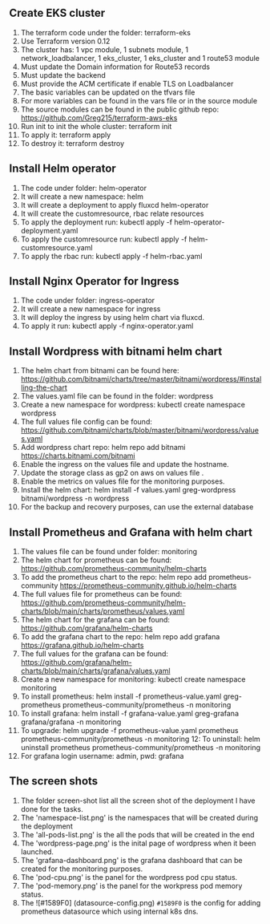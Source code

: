 ## Create EKS cluster
1. The terraform code under the folder: terraform-eks
2. Use Terraform version 0.12
3. The cluster has: 1 vpc module, 1 subnets module, 1 network_loadbalancer, 1 eks_cluster, 1 eks_cluster and 1 route53 module
4. Must update the Domain information for Route53 records
5. Must update the backend
6. Must provide the ACM certificate if enable TLS on Loadbalancer
7. The basic variables can be updated on the tfvars file
8. For more variables can be found in the vars file or in the source module
9. The source modules can be found in the public github repo: https://github.com/Greg215/terraform-aws-eks
10. Run init to init the whole cluster: terraform init
11. To apply it: terraform apply
12. To destroy it: terraform destroy

## Install Helm operator
1. The code under folder: helm-operator
2. It will create a new namespace: helm
3. It will create a deployment to apply fluxcd helm-operator
4. It will create the customresource, rbac relate resources
5. To apply the deployment run: kubectl apply -f helm-operator-deployment.yaml
6. To apply the customresource run: kubectl apply -f helm-customresource.yaml
6. To apply the rbac run: kubectl apply -f helm-rbac.yaml

## Install Nginx Operator for Ingress
1. The code under folder: ingress-operator
2. It will create a new namespace for ingress
3. It will deploy the ingress by using helm chart via fluxcd.
4. To apply it run: kubectl apply -f nginx-operator.yaml

## Install Wordpress with bitnami helm chart
1. The helm chart from bitnami can be found here: https://github.com/bitnami/charts/tree/master/bitnami/wordpress/#installing-the-chart
2. The values.yaml file can be found in the folder: wordpress
3. Create a new namespace for wordpress: kubectl create namespace wordpress
4. The full values file config can be found: https://github.com/bitnami/charts/blob/master/bitnami/wordpress/values.yaml
5. Add wordpress chart repo: helm repo add bitnami https://charts.bitnami.com/bitnami
6. Enable the ingress on the values file and update the hostname.
7. Update the storage class as gp2 on aws on values file .
8. Enable the metrics on values file for the monitoring purposes.
9. Install the helm chart: helm install -f values.yaml greg-wordpress bitnami/wordpress -n wordpress
10. For the backup and recovery purposes, can use the external database

## Install Prometheus and Grafana with helm chart
1. The values file can be found under folder: monitoring
2. The helm chart for prometheus can be found: https://github.com/prometheus-community/helm-charts
3. To add the prometheus chart to the repo: helm repo add prometheus-community https://prometheus-community.github.io/helm-charts
4. The full values file for prometheus can be found: https://github.com/prometheus-community/helm-charts/blob/main/charts/prometheus/values.yaml
5. The helm chart for the grafana can be found: https://github.com/grafana/helm-charts
6. To add the grafana chart to the repo: helm repo add grafana https://grafana.github.io/helm-charts
7. The full values for the grafana can be found: https://github.com/grafana/helm-charts/blob/main/charts/grafana/values.yaml
8. Create a new namespace for monitoring: kubectl create namespace monitoring
9. To install prometheus: helm install -f prometheus-value.yaml greg-prometheus prometheus-community/prometheus -n monitoring
10. To install grafana: helm install -f grafana-value.yaml greg-grafana grafana/grafana -n monitoring
11. To upgrade: helm upgrade -f prometheus-value.yaml prometheus prometheus-community/prometheus -n monitoring
12: To uninstall: helm uninstall prometheus prometheus-community/prometheus -n monitoring
13. For grafana login username: admin, pwd: grafana

## The screen shots
1. The folder screen-shot list all the screen shot of the deployment I have done for the tasks.
2. The 'namespace-list.png' is the namespaces that will be created during the deployment
3. The 'all-pods-list.png' is the all the pods that will be created in the end
4. The 'wordpress-page.png' is the inital page of wordpress when it been launched.
5. The 'grafana-dashboard.png' is the grafana dashboard that can be created for the monitoring purposes.
6. The 'pod-cpu.png' is the panel for the wordpress pod cpu status.
7. The 'pod-memory.png' is the panel for the workpress pod memory status.
8. The ![#1589F0] (datasource-config.png) `#1589F0` is the config for adding prometheus datasource which using internal k8s dns.